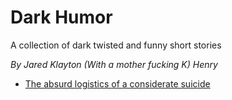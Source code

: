 # Dark Humor
A collection of dark twisted and funny short stories

_By Jared Klayton (With a mother fucking K) Henry_

* [The absurd logistics of a considerate suicide](the-absurd-logistics-of-a-considerate-suicide.md)
